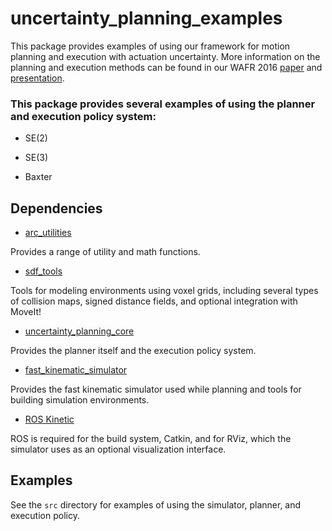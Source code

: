 # uncertainty_planning_examples

This package provides examples of using our framework for motion planning and execution with actuation uncertainty. More information on the planning and execution methods can be found in our WAFR 2016 [paper](http://arm.eecs.umich.edu/download.php?p=54) and [presentation](https://www.youtube.com/watch?v=42rwqAUTlbo&list=PL24TB_XE22Jvx6Ozhmdwl5kRClbWjUS0m).

### This package provides several examples of using the planner and execution policy system:

- SE(2)

- SE(3)

- Baxter

## Dependencies

- [arc_utilities](https://github.com/UM-ARM-LAB/arc_utilities)
 
Provides a range of utility and math functions.

- [sdf_tools](https://github.com/UM-ARM-LAB/sdf_tools)

Tools for modeling environments using voxel grids, including several types of collision maps, signed distance fields, and optional integration with MoveIt!

- [uncertainty_planning_core](https://github.com/UM-ARM-LAB/uncertainty_planning_core)

Provides the planner itself and the execution policy system.

- [fast_kinematic_simulator](https://github.com/UM-ARM-LAB/fast_kinematic_simulator)

Provides the fast kinematic simulator used while planning and tools for building simulation environments.

- [ROS Kinetic](http://ros.org)

ROS is required for the build system, Catkin, and for RViz, which the simulator uses as an optional visualization interface.

## Examples

See the `src` directory for examples of using the simulator, planner, and execution policy. 
